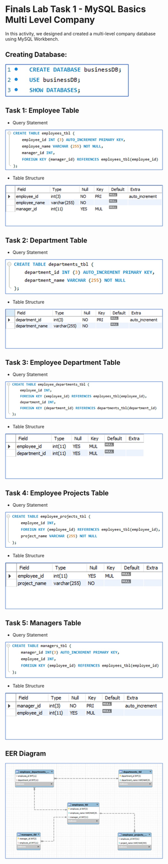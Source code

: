 # Finals Lab Task 1 - MySQL Basics Multi Level Company
In this activity, we designed and created a multi-level company database using MySQL Workbench.

## Creating Database:
![screenshot](/Images/Database.jfif)

## Task 1: Employee Table
- Query Statement
  
![screenshot](/Images/Task1.jfif)
- Table Structure
  
![screenshot](/Images/Table1.jfif)

## Task 2: Department Table
- Query Statement

![screenshot](/Images/Task2.jfif)
- Table Structure

![screenshot](Images/Table2.jfif)

## Task 3: Employee Department Table
- Query Statement

![screenshot](/Images/Task3.jfif)
- Table Structure

![screenshot](/Images/Table3.jfif)

## Task 4: Employee Projects Table
- Query Statement

![screenshot](/Images/Task4.jfif)
- Table Structure

![screenshot](/Images/Table4.jfif)

## Task 5: Managers Table
- Query Statement

![screenshot](/Images/Task5.jfif)
- Table Structure

![screenshot](/Images/Table5.jfif)

## EER Diagram

![screenshot](/Images/Diagram.jfif)




